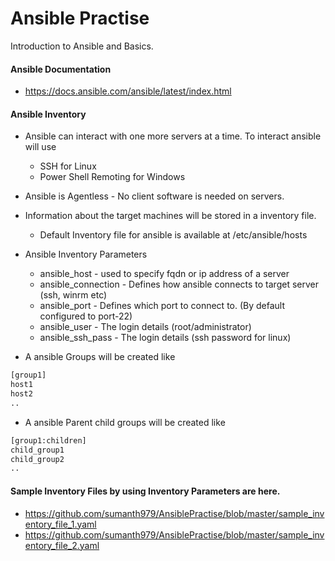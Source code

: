 # Ansible Practise
Introduction to Ansible and Basics.

#### Ansible Documentation
* https://docs.ansible.com/ansible/latest/index.html

#### Ansible Inventory
* Ansible can interact with one more servers at a time. To interact ansible will use
  * SSH for Linux
  * Power Shell Remoting for Windows

* Ansible is Agentless - No client software is needed on servers.
* Information about the target machines will be stored in a inventory file.
  * Default Inventory file for ansible is available at /etc/ansible/hosts

* Ansible Inventory Parameters
  * ansible_host - used to specify fqdn or ip address of a server
  * ansible_connection - Defines how ansible connects to target server (ssh, winrm etc)
  * ansible_port - Defines which port to connect to. (By default configured to port-22)
  * ansible_user - The login details (root/administrator)
  * ansible_ssh_pass - The login details (ssh password for linux)

* A ansible Groups will be created like
```bash
[group1]
host1
host2
..
```
* A ansible Parent child groups will be created like
```bash
[group1:children]
child_group1
child_group2
..
```

#### Sample Inventory Files by using Inventory Parameters are here.
* https://github.com/sumanth979/AnsiblePractise/blob/master/sample_inventory_file_1.yaml
* https://github.com/sumanth979/AnsiblePractise/blob/master/sample_inventory_file_2.yaml






